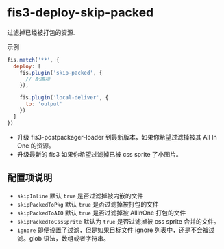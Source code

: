 fis3-deploy-skip-packed
=============================

过滤掉已经被打包的资源.

示例

```js
fis.match('**', {
  deploy: [
    fis.plugin('skip-packed', {
      // 配置项
    }),

    fis.plugin('local-deliver', {
      to: 'output'
    })
  ]
})
```

* 升级 fis3-postpackager-loader 到最新版本，如果你希望过滤掉被其 All In One 的资源。
* 升级最新的 fis3 如果你希望过滤掉已被  css sprite 了小图片。

## 配置项说明

* `skipInline` 默认 `true` 是否过滤掉被内嵌的文件
* `skipPackedToPkg` 默认 `true` 是否过滤掉被打包的文件
* `skipPackedToAIO` 默认 `true` 是否过滤掉被 AllInOne 打包的文件
* `skipPackedToCssSprite` 默认为 `true` 是否过滤掉被 css sprite 合并的文件。
* `ignore` 即便设置了过滤，但是如果目标文件 ignore 列表中，还是不会被过滤。glob 语法，数组或者字符串。
